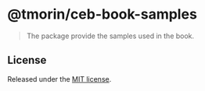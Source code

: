 # @tmorin/ceb-book-samples

> The package provide the samples used in the book.

## License

Released under the [MIT license].

[MIT license]: http://opensource.org/licenses/MIT

